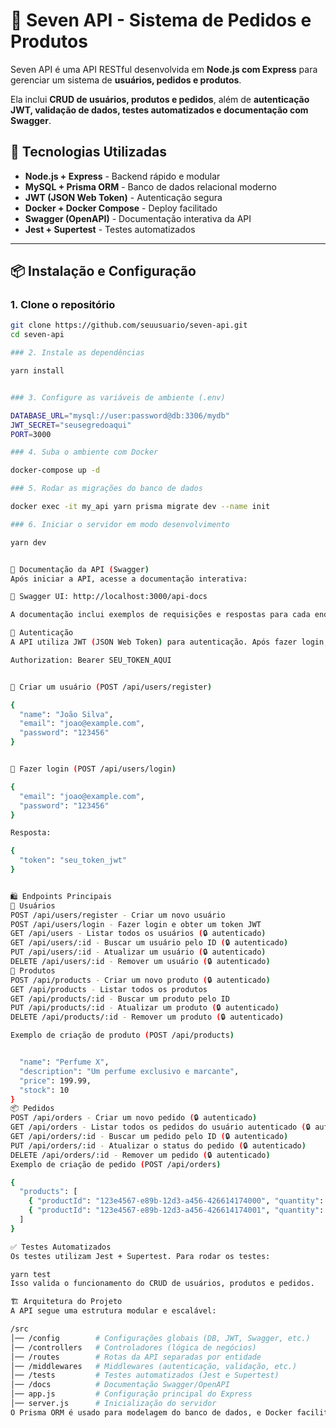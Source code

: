 # 🏥 Seven API - Sistema de Pedidos e Produtos

Seven API é uma API RESTful desenvolvida em **Node.js com Express** para gerenciar um sistema de **usuários, pedidos e produtos**. 

Ela inclui **CRUD de usuários, produtos e pedidos**, além de **autenticação JWT, validação de dados, testes automatizados e documentação com Swagger**.

## 🚀 Tecnologias Utilizadas

- **Node.js + Express** - Backend rápido e modular
- **MySQL + Prisma ORM** - Banco de dados relacional moderno
- **JWT (JSON Web Token)** - Autenticação segura
- **Docker + Docker Compose** - Deploy facilitado
- **Swagger (OpenAPI)** - Documentação interativa da API
- **Jest + Supertest** - Testes automatizados

---

## 📦 Instalação e Configuração

### 1. Clone o repositório

```sh
git clone https://github.com/seuusuario/seven-api.git
cd seven-api

### 2. Instale as dependências

yarn install


### 3. Configure as variáveis de ambiente (.env)

DATABASE_URL="mysql://user:password@db:3306/mydb"
JWT_SECRET="seusegredoaqui"
PORT=3000

### 4. Suba o ambiente com Docker

docker-compose up -d

### 5. Rodar as migrações do banco de dados

docker exec -it my_api yarn prisma migrate dev --name init

### 6. Iniciar o servidor em modo desenvolvimento

yarn dev


📜 Documentação da API (Swagger)
Após iniciar a API, acesse a documentação interativa:

📌 Swagger UI: http://localhost:3000/api-docs

A documentação inclui exemplos de requisições e respostas para cada endpoint.

🔑 Autenticação
A API utiliza JWT (JSON Web Token) para autenticação. Após fazer login, inclua o token no cabeçalho das requisições protegidas:

Authorization: Bearer SEU_TOKEN_AQUI


🔹 Criar um usuário (POST /api/users/register)

{
  "name": "João Silva",
  "email": "joao@example.com",
  "password": "123456"
}


🔹 Fazer login (POST /api/users/login)

{
  "email": "joao@example.com",
  "password": "123456"
}

Resposta:

{
  "token": "seu_token_jwt"
}


🛍️ Endpoints Principais
🧑 Usuários
POST /api/users/register - Criar um novo usuário
POST /api/users/login - Fazer login e obter um token JWT
GET /api/users - Listar todos os usuários (🔒 autenticado)
GET /api/users/:id - Buscar um usuário pelo ID (🔒 autenticado)
PUT /api/users/:id - Atualizar um usuário (🔒 autenticado)
DELETE /api/users/:id - Remover um usuário (🔒 autenticado)
🛒 Produtos
POST /api/products - Criar um novo produto (🔒 autenticado)
GET /api/products - Listar todos os produtos
GET /api/products/:id - Buscar um produto pelo ID
PUT /api/products/:id - Atualizar um produto (🔒 autenticado)
DELETE /api/products/:id - Remover um produto (🔒 autenticado)

Exemplo de criação de produto (POST /api/products)


  "name": "Perfume X",
  "description": "Um perfume exclusivo e marcante",
  "price": 199.99,
  "stock": 10
}
📦 Pedidos
POST /api/orders - Criar um novo pedido (🔒 autenticado)
GET /api/orders - Listar todos os pedidos do usuário autenticado (🔒 autenticado)
GET /api/orders/:id - Buscar um pedido pelo ID (🔒 autenticado)
PUT /api/orders/:id - Atualizar o status do pedido (🔒 autenticado)
DELETE /api/orders/:id - Remover um pedido (🔒 autenticado)
Exemplo de criação de pedido (POST /api/orders)

{
  "products": [
    { "productId": "123e4567-e89b-12d3-a456-426614174000", "quantity": 2 },
    { "productId": "123e4567-e89b-12d3-a456-426614174001", "quantity": 1 }
  ]
}

✅ Testes Automatizados
Os testes utilizam Jest + Supertest. Para rodar os testes:

yarn test
Isso valida o funcionamento do CRUD de usuários, produtos e pedidos.

🏗 Arquitetura do Projeto
A API segue uma estrutura modular e escalável:

/src
│── /config        # Configurações globais (DB, JWT, Swagger, etc.)
│── /controllers   # Controladores (lógica de negócios)
│── /routes        # Rotas da API separadas por entidade
│── /middlewares   # Middlewares (autenticação, validação, etc.)
│── /tests         # Testes automatizados (Jest e Supertest)
│── /docs          # Documentação Swagger/OpenAPI
│── app.js         # Configuração principal do Express
│── server.js      # Inicialização do servidor
O Prisma ORM é usado para modelagem do banco de dados, e Docker facilita a execução do projeto.

